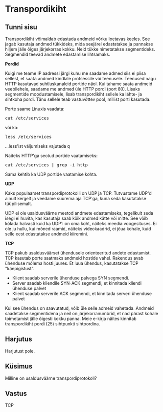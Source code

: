 # Transpordikiht

## Tunni sisu

Transpordikiht võimaldab edastada andmeid võrku loetavas keeles. See jagab kasutaja andmed tükkideks, mida seejärel edastatakse ja pannakse hiljem jälle õiges järjekorras kokku. Neid tükke nimetatakse segmentideks. Segmendid teevad andmete edastamise lihtsamaks.

<b>Pordid</b>

Kuigi me teame IP aadressi järgi kuhu me saadame admed siis ei piisa sellest, et saata andmed kindlale protsessile või teenusele. Teenused nagu HTTP kasutavad suhtluskanaleid portide näol. Kui tahame saata andmeid veebilehele, saadame me andmed üle HTTP pordi (port 80). Lisaks segmentide moodustamisele, lisab transpordikiht sellele ka lähte- ja sihtkoha pordi. Tänu sellele teab vastuvõttev pool, millist porti kasutada.

Porte saame Linuxis vaadata:<br>
<pre>cat /etc/services</pre>
või ka:<br>
<pre>less /etc/services</pre>
...less'ist väljumiseks vajutada q

Näiteks HTTP'ga seotud portide vaatamiseks:
<pre>cat /etc/services | grep -i http</pre>

Sama kehtib ka UDP portide vaatamise kohta.

<b>UDP</b>

Kaks populaarset transpordiprotokolli on UDP ja TCP. Tutvustame UDP'd ainult kergelt ja veedame suurema aja TCP'ga, kuna seda kasutatakse tüüpilisemalt.

UDP ei ole usaldusväärne meetod andmete edastamiseks, tegelikult seda isegi ei huvita, kas kasutaja saab kõik andmed kätte või mitte. See võib kõlada halvasti kuid ka UDP'l on oma koht, näiteks meedia voogesituses. Ei ole ju hullu, kui mõned raamid, näiteks videokaadrid, ei jõua kohale, kuid selle eest edastatakse andmeid kiiremini.

<b>TCP</b>

TCP pakub usaldusväärset ühendusele orienteeritud andete edastamist. TCP kasutab porte saatmaks andmeid hostide vahel. Rakendus avab ühenduse mõlema hosti juures. Et luua ühendus, kasutatakse TCP "käepigistust".

<ul>
<li>Klient saadab serverile ühenduse palvega SYN segmendi.</li>
<li>Server saadab kliendile SYN-ACK segmendi, et kinnitada kliendi ühenduse palvet</li>
<li>Klient saadab serverile ACK segmendi, et kinnitada serveri ühenduse palvet</li>
</ul>

Kui see ühendus on saavutatud, võib üle selle admeid vahetada. Andmeid saadetakse segmentidena ja neil on järjekorranumbrid, et nad pärast kohale toimetamist jälle õigesti kokku panna. Meie e-kirja näites kinnitab transpordikiht pordi (25) sihtpunkti sihtpordina.

## Harjutus

Harjutust pole.

## Küsimus

Milline on usaldusväärne transpordiprotokoll?

## Vastus

TCP
